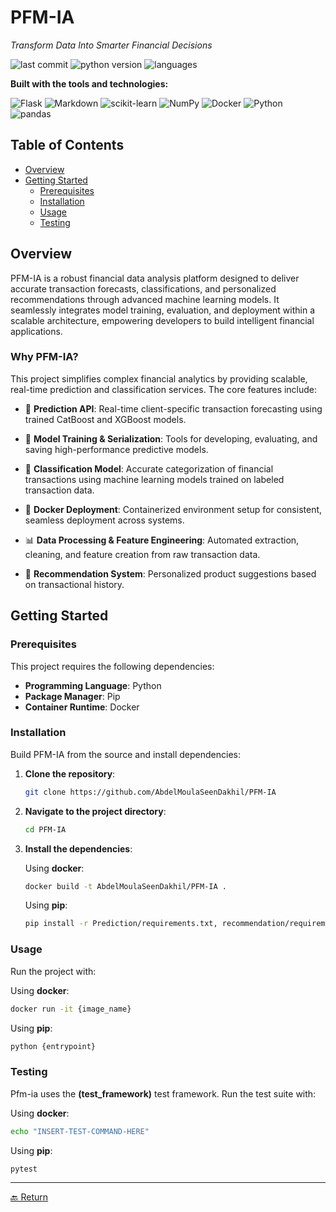 # PFM-IA

*Transform Data Into Smarter Financial Decisions*

![last commit](https://img.shields.io/github/last-commit/AbdelMouhaimenDakhlia/PFM-IA)
![python version](https://img.shields.io/badge/python-97.4%25-blue)
![languages](https://img.shields.io/github/languages/count/AbdelMouhaimenDakhlia/PFM-IA)

**Built with the tools and technologies:**

![Flask](https://img.shields.io/badge/Flask-000000?style=flat&logo=flask&logoColor=white)
![Markdown](https://img.shields.io/badge/Markdown-000000?style=flat&logo=markdown&logoColor=white)
![scikit-learn](https://img.shields.io/badge/scikit--learn-F7931E?style=flat&logo=scikit-learn&logoColor=white)
![NumPy](https://img.shields.io/badge/NumPy-013243?style=flat&logo=numpy&logoColor=white)
![Docker](https://img.shields.io/badge/Docker-2496ED?style=flat&logo=docker&logoColor=white)
![Python](https://img.shields.io/badge/Python-3776AB?style=flat&logo=python&logoColor=white)
![pandas](https://img.shields.io/badge/pandas-150458?style=flat&logo=pandas&logoColor=white)

## Table of Contents

- [Overview](#overview)
- [Getting Started](#getting-started)
  - [Prerequisites](#prerequisites)
  - [Installation](#installation)
  - [Usage](#usage)
  - [Testing](#testing)

## Overview

PFM-IA is a robust financial data analysis platform designed to deliver accurate transaction forecasts, classifications, and personalized recommendations through advanced machine learning models. It seamlessly integrates model training, evaluation, and deployment within a scalable architecture, empowering developers to build intelligent financial applications.

### Why PFM-IA?

This project simplifies complex financial analytics by providing scalable, real-time prediction and classification services. The core features include:

- 🔮 **Prediction API**: Real-time client-specific transaction forecasting using trained CatBoost and XGBoost models.

- 🧠 **Model Training & Serialization**: Tools for developing, evaluating, and saving high-performance predictive models.
- 🧮 **Classification Model**: Accurate categorization of financial transactions using machine learning models trained on labeled transaction data.

- 🐳 **Docker Deployment**: Containerized environment setup for consistent, seamless deployment across systems.

- 📊 **Data Processing & Feature Engineering**: Automated extraction, cleaning, and feature creation from raw transaction data.

- 🎯 **Recommendation System**: Personalized product suggestions based on transactional history.

## Getting Started

### Prerequisites

This project requires the following dependencies:

- **Programming Language**: Python
- **Package Manager**: Pip
- **Container Runtime**: Docker

### Installation

Build PFM-IA from the source and install dependencies:

1. **Clone the repository**:
   ```bash
   git clone https://github.com/AbdelMoulaSeenDakhil/PFM-IA
   ```

2. **Navigate to the project directory**:
   ```bash
   cd PFM-IA
   ```

3. **Install the dependencies**:

   Using **docker**:
   ```bash
   docker build -t AbdelMoulaSeenDakhil/PFM-IA .
   ```

   Using **pip**:
   ```bash
   pip install -r Prediction/requirements.txt, recommendation/requirements.txt
   ```

### Usage

Run the project with:

Using **docker**:
```bash
docker run -it {image_name}
```

Using **pip**:
```bash
python {entrypoint}
```

### Testing

Pfm-ia uses the **(test_framework)** test framework. Run the test suite with:

Using **docker**:
```bash
echo "INSERT-TEST-COMMAND-HERE"
```

Using **pip**:
```bash
pytest
```

---

[🔙 Return](#table-of-contents)

